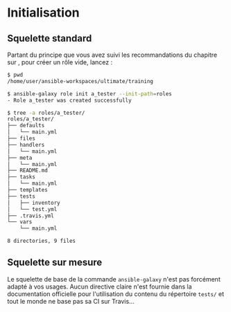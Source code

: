 # Initialisation

## Squelette standard

Partant du principe que vous avez suivi les recommandations du chapitre sur [](/basics/__index.md), pour créer un rôle 
vide, lancez :

```bash session
$ pwd
/home/user/ansible-workspaces/ultimate/training

$ ansible-galaxy role init a_tester --init-path=roles
- Role a_tester was created successfully

$ tree -a roles/a_tester/
roles/a_tester/
├── defaults
│   └── main.yml
├── files
├── handlers
│   └── main.yml
├── meta
│   └── main.yml
├── README.md
├── tasks
│   └── main.yml
├── templates
├── tests
│   ├── inventory
│   └── test.yml
├── .travis.yml
└── vars
    └── main.yml

8 directories, 9 files
```

## Squelette sur mesure

Le squelette de base de la commande `ansible-galaxy` n'est pas forcément adapté à vos usages. Aucun directive claire 
n'est fournie dans la documentation officielle pour l'utilisation du contenu du répertoire `tests/` et tout le monde ne base pas sa CI sur Travis...


